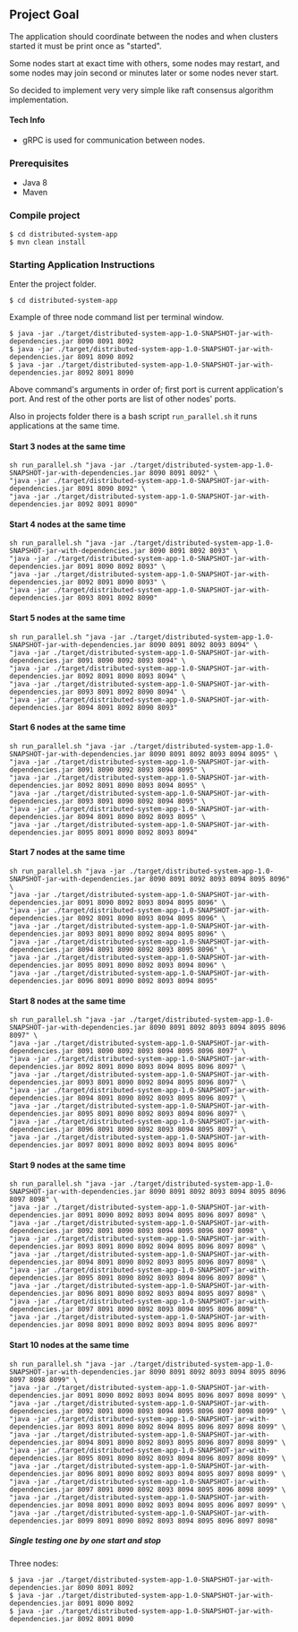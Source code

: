 ## Project Goal
The application should coordinate between the nodes and when clusters started it must be print once as "started".

Some nodes start at exact time with others, some nodes may restart, and some nodes may join second or minutes later or some nodes never start.

So decided to implement very very simple like raft consensus algorithm implementation. 

#### Tech Info
- gRPC is used for communication between nodes.

### Prerequisites
- Java 8
- Maven

### Compile project
```
$ cd distributed-system-app
$ mvn clean install
```

### Starting Application Instructions
Enter the project folder.

```
$ cd distributed-system-app
```

Example of three node command list per terminal window.
```
$ java -jar ./target/distributed-system-app-1.0-SNAPSHOT-jar-with-dependencies.jar 8090 8091 8092
$ java -jar ./target/distributed-system-app-1.0-SNAPSHOT-jar-with-dependencies.jar 8091 8090 8092
$ java -jar ./target/distributed-system-app-1.0-SNAPSHOT-jar-with-dependencies.jar 8092 8091 8090
```

Above command's arguments in order of; first port is current application's port. And rest of the other ports are list of other nodes' ports.

Also in projects folder there is a bash script `run_parallel.sh` it runs applications at the same time. 

#### Start 3 nodes at the same time
```
sh run_parallel.sh "java -jar ./target/distributed-system-app-1.0-SNAPSHOT-jar-with-dependencies.jar 8090 8091 8092" \
"java -jar ./target/distributed-system-app-1.0-SNAPSHOT-jar-with-dependencies.jar 8091 8090 8092" \
"java -jar ./target/distributed-system-app-1.0-SNAPSHOT-jar-with-dependencies.jar 8092 8091 8090"
```

#### Start 4 nodes at the same time
```
sh run_parallel.sh "java -jar ./target/distributed-system-app-1.0-SNAPSHOT-jar-with-dependencies.jar 8090 8091 8092 8093" \
"java -jar ./target/distributed-system-app-1.0-SNAPSHOT-jar-with-dependencies.jar 8091 8090 8092 8093" \
"java -jar ./target/distributed-system-app-1.0-SNAPSHOT-jar-with-dependencies.jar 8092 8091 8090 8093" \
"java -jar ./target/distributed-system-app-1.0-SNAPSHOT-jar-with-dependencies.jar 8093 8091 8092 8090"
```

#### Start 5 nodes at the same time
```
sh run_parallel.sh "java -jar ./target/distributed-system-app-1.0-SNAPSHOT-jar-with-dependencies.jar 8090 8091 8092 8093 8094" \
"java -jar ./target/distributed-system-app-1.0-SNAPSHOT-jar-with-dependencies.jar 8091 8090 8092 8093 8094" \
"java -jar ./target/distributed-system-app-1.0-SNAPSHOT-jar-with-dependencies.jar 8092 8091 8090 8093 8094" \
"java -jar ./target/distributed-system-app-1.0-SNAPSHOT-jar-with-dependencies.jar 8093 8091 8092 8090 8094" \
"java -jar ./target/distributed-system-app-1.0-SNAPSHOT-jar-with-dependencies.jar 8094 8091 8092 8090 8093"
```

#### Start 6 nodes at the same time
```
sh run_parallel.sh "java -jar ./target/distributed-system-app-1.0-SNAPSHOT-jar-with-dependencies.jar 8090 8091 8092 8093 8094 8095" \
"java -jar ./target/distributed-system-app-1.0-SNAPSHOT-jar-with-dependencies.jar 8091 8090 8092 8093 8094 8095" \
"java -jar ./target/distributed-system-app-1.0-SNAPSHOT-jar-with-dependencies.jar 8092 8091 8090 8093 8094 8095" \
"java -jar ./target/distributed-system-app-1.0-SNAPSHOT-jar-with-dependencies.jar 8093 8091 8090 8092 8094 8095" \
"java -jar ./target/distributed-system-app-1.0-SNAPSHOT-jar-with-dependencies.jar 8094 8091 8090 8092 8093 8095" \
"java -jar ./target/distributed-system-app-1.0-SNAPSHOT-jar-with-dependencies.jar 8095 8091 8090 8092 8093 8094"
```

#### Start 7 nodes at the same time
```
sh run_parallel.sh "java -jar ./target/distributed-system-app-1.0-SNAPSHOT-jar-with-dependencies.jar 8090 8091 8092 8093 8094 8095 8096" \
"java -jar ./target/distributed-system-app-1.0-SNAPSHOT-jar-with-dependencies.jar 8091 8090 8092 8093 8094 8095 8096" \
"java -jar ./target/distributed-system-app-1.0-SNAPSHOT-jar-with-dependencies.jar 8092 8091 8090 8093 8094 8095 8096" \
"java -jar ./target/distributed-system-app-1.0-SNAPSHOT-jar-with-dependencies.jar 8093 8091 8090 8092 8094 8095 8096" \
"java -jar ./target/distributed-system-app-1.0-SNAPSHOT-jar-with-dependencies.jar 8094 8091 8090 8092 8093 8095 8096" \
"java -jar ./target/distributed-system-app-1.0-SNAPSHOT-jar-with-dependencies.jar 8095 8091 8090 8092 8093 8094 8096" \
"java -jar ./target/distributed-system-app-1.0-SNAPSHOT-jar-with-dependencies.jar 8096 8091 8090 8092 8093 8094 8095"
```

#### Start 8 nodes at the same time
```
sh run_parallel.sh "java -jar ./target/distributed-system-app-1.0-SNAPSHOT-jar-with-dependencies.jar 8090 8091 8092 8093 8094 8095 8096 8097" \
"java -jar ./target/distributed-system-app-1.0-SNAPSHOT-jar-with-dependencies.jar 8091 8090 8092 8093 8094 8095 8096 8097" \
"java -jar ./target/distributed-system-app-1.0-SNAPSHOT-jar-with-dependencies.jar 8092 8091 8090 8093 8094 8095 8096 8097" \
"java -jar ./target/distributed-system-app-1.0-SNAPSHOT-jar-with-dependencies.jar 8093 8091 8090 8092 8094 8095 8096 8097" \
"java -jar ./target/distributed-system-app-1.0-SNAPSHOT-jar-with-dependencies.jar 8094 8091 8090 8092 8093 8095 8096 8097" \
"java -jar ./target/distributed-system-app-1.0-SNAPSHOT-jar-with-dependencies.jar 8095 8091 8090 8092 8093 8094 8096 8097" \
"java -jar ./target/distributed-system-app-1.0-SNAPSHOT-jar-with-dependencies.jar 8096 8091 8090 8092 8093 8094 8095 8097" \
"java -jar ./target/distributed-system-app-1.0-SNAPSHOT-jar-with-dependencies.jar 8097 8091 8090 8092 8093 8094 8095 8096"
```

#### Start 9 nodes at the same time
```
sh run_parallel.sh "java -jar ./target/distributed-system-app-1.0-SNAPSHOT-jar-with-dependencies.jar 8090 8091 8092 8093 8094 8095 8096 8097 8098" \
"java -jar ./target/distributed-system-app-1.0-SNAPSHOT-jar-with-dependencies.jar 8091 8090 8092 8093 8094 8095 8096 8097 8098" \
"java -jar ./target/distributed-system-app-1.0-SNAPSHOT-jar-with-dependencies.jar 8092 8091 8090 8093 8094 8095 8096 8097 8098" \
"java -jar ./target/distributed-system-app-1.0-SNAPSHOT-jar-with-dependencies.jar 8093 8091 8090 8092 8094 8095 8096 8097 8098" \
"java -jar ./target/distributed-system-app-1.0-SNAPSHOT-jar-with-dependencies.jar 8094 8091 8090 8092 8093 8095 8096 8097 8098" \
"java -jar ./target/distributed-system-app-1.0-SNAPSHOT-jar-with-dependencies.jar 8095 8091 8090 8092 8093 8094 8096 8097 8098" \
"java -jar ./target/distributed-system-app-1.0-SNAPSHOT-jar-with-dependencies.jar 8096 8091 8090 8092 8093 8094 8095 8097 8098" \
"java -jar ./target/distributed-system-app-1.0-SNAPSHOT-jar-with-dependencies.jar 8097 8091 8090 8092 8093 8094 8095 8096 8098" \
"java -jar ./target/distributed-system-app-1.0-SNAPSHOT-jar-with-dependencies.jar 8098 8091 8090 8092 8093 8094 8095 8096 8097"
```

#### Start 10 nodes at the same time
```
sh run_parallel.sh "java -jar ./target/distributed-system-app-1.0-SNAPSHOT-jar-with-dependencies.jar 8090 8091 8092 8093 8094 8095 8096 8097 8098 8099" \
"java -jar ./target/distributed-system-app-1.0-SNAPSHOT-jar-with-dependencies.jar 8091 8090 8092 8093 8094 8095 8096 8097 8098 8099" \
"java -jar ./target/distributed-system-app-1.0-SNAPSHOT-jar-with-dependencies.jar 8092 8091 8090 8093 8094 8095 8096 8097 8098 8099" \
"java -jar ./target/distributed-system-app-1.0-SNAPSHOT-jar-with-dependencies.jar 8093 8091 8090 8092 8094 8095 8096 8097 8098 8099" \
"java -jar ./target/distributed-system-app-1.0-SNAPSHOT-jar-with-dependencies.jar 8094 8091 8090 8092 8093 8095 8096 8097 8098 8099" \
"java -jar ./target/distributed-system-app-1.0-SNAPSHOT-jar-with-dependencies.jar 8095 8091 8090 8092 8093 8094 8096 8097 8098 8099" \
"java -jar ./target/distributed-system-app-1.0-SNAPSHOT-jar-with-dependencies.jar 8096 8091 8090 8092 8093 8094 8095 8097 8098 8099" \
"java -jar ./target/distributed-system-app-1.0-SNAPSHOT-jar-with-dependencies.jar 8097 8091 8090 8092 8093 8094 8095 8096 8098 8099" \
"java -jar ./target/distributed-system-app-1.0-SNAPSHOT-jar-with-dependencies.jar 8098 8091 8090 8092 8093 8094 8095 8096 8097 8099" \
"java -jar ./target/distributed-system-app-1.0-SNAPSHOT-jar-with-dependencies.jar 8099 8091 8090 8092 8093 8094 8095 8096 8097 8098"
```

##### Single testing one by one start and stop
Three nodes:
```
$ java -jar ./target/distributed-system-app-1.0-SNAPSHOT-jar-with-dependencies.jar 8090 8091 8092
$ java -jar ./target/distributed-system-app-1.0-SNAPSHOT-jar-with-dependencies.jar 8091 8090 8092
$ java -jar ./target/distributed-system-app-1.0-SNAPSHOT-jar-with-dependencies.jar 8092 8091 8090
```